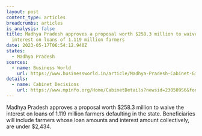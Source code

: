 ```yaml
---
layout: post
content_type: articles
breadcrumbs: articles
is_analysis: false
title: Madhya Pradesh approves a proposal worth $258.3 million to waive the
  interest on loans of 1.119 million farmers
date: 2023-05-17T06:54:12.940Z
states:
  - Madhya Pradesh
sources:
  - name: Business World
    url: https://www.businessworld.in/article/Madhya-Pradesh-Cabinet-Gives-Nod-To-Farmer-s-Loan-Waiver-Scheme-/10-05-2023-476080/
details:
  - name: Cabinet Decisions
    url: https://www.mpinfo.org/Home/CabinetDetails?newsid=230509S6&fontname=FontEnglish&LocID=32&pubdate=05/09/2023
---
```

Madhya Pradesh approves a proposal worth $258.3 million to waive the interest on loans of 1.119 million farmers defaulting in the state. Beneficiaries will include farmers whose loan amounts and interest amount collectively, are under $2,434.